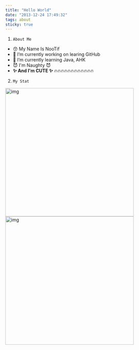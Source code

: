 ```yaml
---
title: "Hello World"
date: "2013-12-24 17:49:32"
tags: about
sticky: true
---
```


1. `About Me`

- 😙 My Name Is NooTif
- 🔭 I’m currently working on learing GitHub
- 🌱 I’m currently learning Java, AHK
- 😈 I'm Naughty 😈
- **✨ And I'm CUTE ✨**
  🔥🔥🔥🔥🔥🔥🔥🔥🔥🔥🔥🔥

2. `My Stat`

<img src="https://github-readme-stats.vercel.app/api?username=nootifmemory&show_icons=true&theme=tokyonight&hide_title=true&line_height=32" alt="img" width="400" >
<img src="https://github-readme-stats.vercel.app/api/top-langs/?username=nootifmemory&theme=tokyonight&" alt="img" width="400" >
